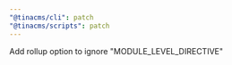 ```yaml
---
"@tinacms/cli": patch
"@tinacms/scripts": patch
---
```


Add rollup option to ignore "MODULE_LEVEL_DIRECTIVE"
